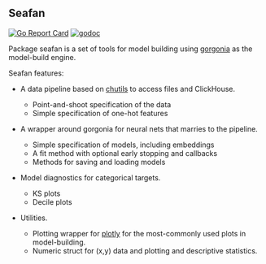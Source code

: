 ## Seafan
[![Go Report Card](https://goreportcard.com/badge/github.com/invertedv/seafan)](https://goreportcard.com/report/github.com/invertedv/seafan)
[![godoc](https://img.shields.io/badge/go.dev-reference-007d9c?logo=go&logoColor=white)](https://pkg.go.dev/mod/github.com/invertedv/seafan?tab=overview)

Package seafan is a set of tools for model building using [gorgonia](https://pkg.go.dev/gorgonia.org/gorgonia@v0.9.17)
as the model-build engine.

Seafan features:

- A data pipeline based on [chutils](https://github.com/invertedv/chutils) to access files and ClickHouse.
  - Point-and-shoot specification of the data
  - Simple specification of one-hot features

- A wrapper around gorgonia for neural nets that marries to the pipeline.
  - Simple specification of models, including embeddings
  - A fit method with optional early stopping and callbacks
  - Methods for saving and loading models

- Model diagnostics for categorical targets.
  - KS plots
  - Decile plots

- Utilities.
  - Plotting wrapper for [plotly](https://github.com/MetalBlueberry/go-plotly) for the most-commonly used plots in model-building.
  - Numeric struct for (x,y) data and plotting and descriptive statistics.
